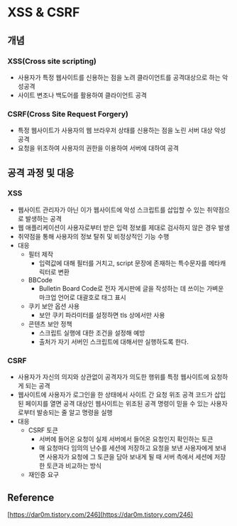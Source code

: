 # XSS & CSRF

## 개념

### XSS(Cross site scripting)

- 사용자가 특정 웹사이트를 신용하는 점을 노려 클라이언트를 공격대상으로 하는 악성공격
- 사이트 변조나 백도어를 활용하여 클라이언트 공격

### CSRF(Cross Site Request Forgery)

- 특정 웹사이트가 사용자의 웹 브라우저 상태를 신용하는 점을 노린 서버 대상 악성 공격
- 요청을 위조하여 사용자의 권한을 이용하여 서버에 대하여 공격

## 공격 과정 및 대응

### XSS

- 웹사이트 관리자가 아닌 이가 웹사이트에 악성 스크립트를 삽입할 수 있는 취약점으로 발생하는 공격
- 웹 애플리케이션이 사용자로부터 받은 입력 정보를 제대로 검사하지 않은 경우 발생
- 취약점을 통해 사용자의 정보 탈취 및 비정상적인 기능 수행
- 대응
    - 필터 제작
        - 입력값에 대해 필터를 거치고, script 문장에 존재하는 특수문자를 메타캐릭터로 변환
    - BBCode
        - Bulletin Board Code로 전자 게시판에 글을 작성하는 데 쓰이는 가벼운 마크업 언어로 대괄호로 태그 표시
    - 쿠키 보안 옵션 사용
        - 보안 쿠키 파라미터를 설정하면 tls 상에서만 사용
    - 콘텐츠 보안 정책
        - 스크립트 실행에 대한 조건을 설정해 예방
        - 출처가 자기 서버인 스크립트에 대해서만 실행하도록 한다.

### CSRF

- 사용자가 자신의 의지와 상관없이 공격자가 의도한 행위를 특정 웹사이트에 요청하게 되는 공격
- 웹사이트에 사용자가 로그인을 한 상태에서 사이트 간 요청 위조 공격 코드가 삽입된 페이지를 열면 공격 대상인 웹사이트는 위조된 공격 명령이 믿을 수 있는 사용자로부터 발송되는 줄 알고 명령을 실행
- 대응
    - CSRF 토큰
        - 서버에 들어온 요청이 실제 서버에서 들어온 요청인지 확인하는 토큰
        - 매 요청마다 임의의 난수를 세션에 저장하고 요청을 보낸 사용자에게 보내면 사용자가 요청에 그 토큰을 담아 보내게 될 때 서버 측에서 세션에 저장한 토큰과 비교하는 방식
    - 재인증 요구

## Reference

[https://dar0m.tistory.com/246](https://dar0m.tistory.com/246)